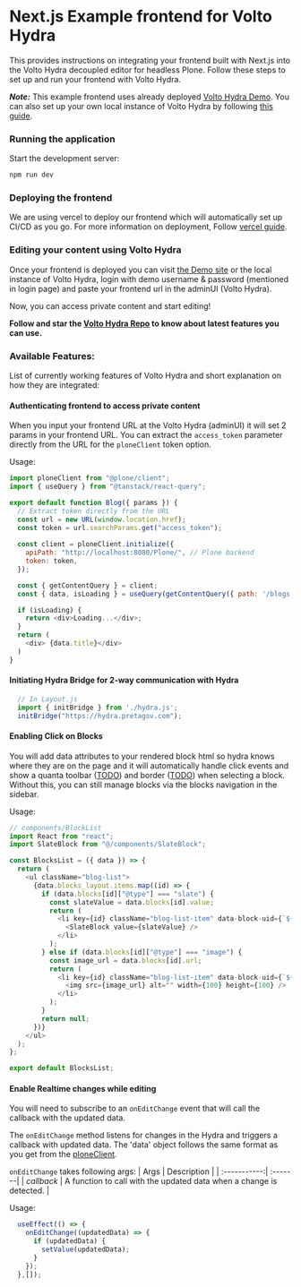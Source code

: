 # Next.js Example frontend for Volto Hydra

This provides instructions on integrating your frontend built with Next.js into the Volto Hydra decoupled editor for headless Plone.
Follow these steps to set up and run your frontend with Volto Hydra.

***Note:*** This example frontend uses already deployed [Volto Hydra Demo](https://hydra.pretagov.com/).
You can also set up your own local instance of Volto Hydra by following [this guide](https://github.com/collective/volto-hydra/?tab=readme-ov-file#test-your-frontend).

### Running the application

Start the development server:
```bash
npm run dev
```

### Deploying the frontend

We are using vercel to deploy our frontend which will automatically set up CI/CD as you go.
For more information on deployment, Follow [vercel guide](https://vercel.com/docs/getting-started-with-vercel).

### Editing your content using Volto Hydra

Once your frontend is deployed you can visit [the Demo site](https://hydra.pretagov.com/) or the local instance of Volto Hydra, login with demo username & password (mentioned in login page) and paste your frontend url in the adminUI (Volto Hydra).

Now, you can access private content and start editing!

**Follow and star the [Volto Hydra Repo](https://github.com/collective/volto-hydra) to know about latest features you can use.**

### Available Features:

List of currently working features of Volto Hydra and short explanation on how they are integrated:

#### Authenticating frontend to access private content

When you input your frontend URL at the Volto Hydra (adminUI) it will set 2 params in your frontend URL. You can extract the `access_token` parameter directly from the URL for the `ploneClient` token option.

Usage:
```js
import ploneClient from "@plone/client";
import { useQuery } from "@tanstack/react-query";

export default function Blog({ params }) {
  // Extract token directly from the URL
  const url = new URL(window.location.href);
  const token = url.searchParams.get("access_token");
  
  const client = ploneClient.initialize({
    apiPath: "http://localhost:8080/Plone/", // Plone backend
    token: token,
  });

  const { getContentQuery } = client;
  const { data, isLoading } = useQuery(getContentQuery({ path: '/blogs' }));

  if (isLoading) {
    return <div>Loading...</div>;
  }
  return (
    <div> {data.title}</div>
  )
}
```

#### Initiating Hydra Bridge for 2-way communication with Hydra

```js
  // In Layout.js
  import { initBridge } from './hydra.js';
  initBridge("https://hydra.pretagov.com");
```

#### Enabling Click on Blocks

You will add data attributes to your rendered block html so hydra knows where they are on the page and it
will automatically handle click events and show a quanta toolbar ([TODO](https://github.com/collective/volto-hydra/issues/25)) 
and border ([TODO](https://github.com/collective/volto-hydra/issues/24)) when selecting a block.
Without this, you can still manage blocks via the blocks navigation in the sidebar.

Usage:

```js
// components/BlockList
import React from "react";
import SlateBlock from "@/components/SlateBlock";

const BlocksList = ({ data }) => {
  return (
    <ul className="blog-list">
      {data.blocks_layout.items.map((id) => {
        if (data.blocks[id]["@type"] === "slate") {
          const slateValue = data.blocks[id].value;
          return (
            <li key={id} className="blog-list-item" data-block-uid={`${id}`}>
              <SlateBlock value={slateValue} />
            </li>
          );
        } else if (data.blocks[id]["@type"] === "image") {
          const image_url = data.blocks[id].url;
          return (
            <li key={id} className="blog-list-item" data-block-uid={`${id}`}>
              <img src={image_url} alt="" width={100} height={100} />
            </li>
          );
        }
        return null;
      })}
    </ul>
  );
};

export default BlocksList;
```

#### Enable Realtime changes while editing

You will need to subscribe to an ```onEditChange``` event that will call the callback with the updated data.

The `onEditChange` method listens for changes in the Hydra and triggers a callback with updated data.
The 'data' object follows the same format as you get from the [ploneClient](https://6.docs.plone.org/volto/client/quick-start.html?highlight=data#query-or-mutation-options-factories).

`onEditChange` takes following args:
| Args         | Description |
| :-----------:| :-------|
| *callback*   | A function to call with the updated data when a change is detected. |

Usage:

```js
  useEffect(() => {
    onEditChange((updatedData) => {
      if (updatedData) {
        setValue(updatedData);
      }
    });
  },[]);
```
